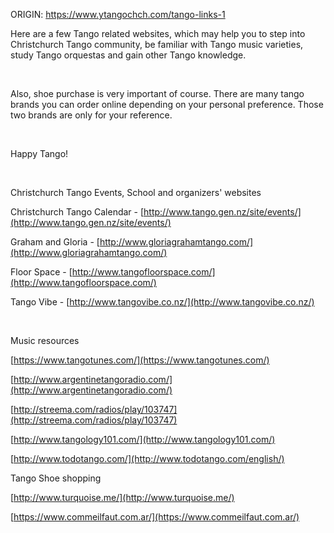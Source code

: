 ORIGIN: https://www.ytangochch.com/tango-links-1

Here are a few Tango related websites, which may help you to step into Christchurch Tango community, be familiar with Tango music varieties, study Tango orquestas and gain other Tango knowledge.

​

Also, shoe purchase is very important of course. There are many tango brands you can order online depending on your personal preference. Those two brands are only for your reference.

​

Happy Tango!

​

Christchurch Tango Events, School and organizers' websites

Christchurch Tango Calendar - [http://www.tango.gen.nz/site/events/](http://www.tango.gen.nz/site/events/)

Graham and Gloria - [http://www.gloriagrahamtango.com/](http://www.gloriagrahamtango.com/)

Floor Space - [http://www.tangofloorspace.com/](http://www.tangofloorspace.com/)

Tango Vibe - [http://www.tangovibe.co.nz/](http://www.tangovibe.co.nz/)

​

Music resources

[https://www.tangotunes.com/](https://www.tangotunes.com/)

[http://www.argentinetangoradio.com/](http://www.argentinetangoradio.com/)

[http://streema.com/radios/play/103747](http://streema.com/radios/play/103747)

[http://www.tangology101.com/](http://www.tangology101.com/)

[http://www.todotango.com/](http://www.todotango.com/english/)

Tango Shoe shopping

[http://www.turquoise.me/](http://www.turquoise.me/)

[https://www.commeilfaut.com.ar/](https://www.commeilfaut.com.ar/)
